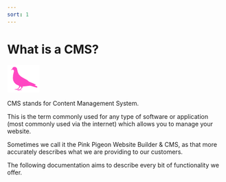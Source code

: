 ```yaml
---
sort: 1
---
```


# What is a CMS?

![Image of the Pink Pigeon logo](https://raw.githubusercontent.com/pinkpigeondocs/Pink-Pigeon-Documentation/master/docs/common_elements_images/pp_logo.png)

CMS stands for Content Management System.

This is the term commonly used for any type of software or application (most commonly used via the internet) which allows you to manage your website.

Sometimes we call it the Pink Pigeon Website Builder & CMS, as that more accurately describes what we are providing to our customers.

The following documentation aims to describe every bit of functionality we offer.
